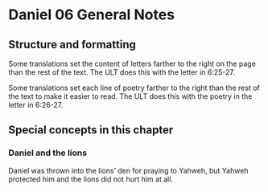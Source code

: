 # Daniel 06 General Notes
## Structure and formatting

Some translations set the content of letters farther to the right on the page than the rest of the text. The ULT does this with the letter in 6:25-27.

Some translations set each line of poetry farther to the right than the rest of the text to make it easier to read. The ULT does this with the poetry in the letter in 6:26-27.

## Special concepts in this chapter
### Daniel and the lions

Daniel was thrown into the lions’ den for praying to Yahweh, but Yahweh protected him and the lions did not hurt him at all.